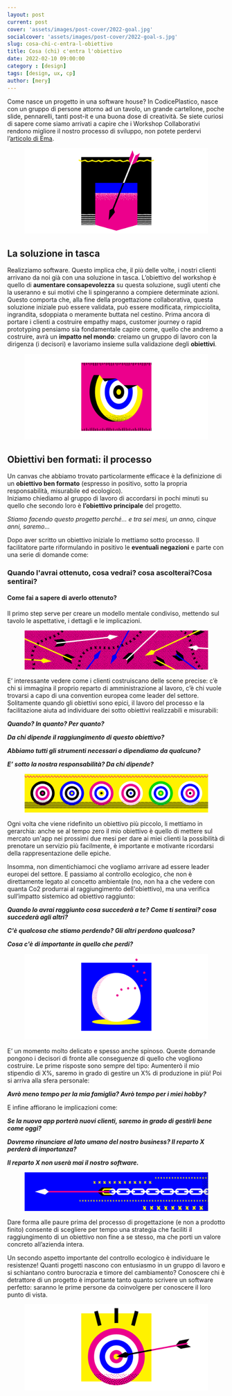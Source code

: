 ```yaml
---
layout: post
current: post
cover: 'assets/images/post-cover/2022-goal.jpg'
socialcover: 'assets/images/post-cover/2022-goal-s.jpg'
slug: cosa-chi-c-entra-l-obiettivo
title: Cosa (chi) c'entra l'obiettivo
date: 2022-02-10 09:00:00
category : [design]
tags: [design, ux, cp]
author: [mery]
---
```


Come nasce un progetto in una software house? In CodicePlastico, nasce con un gruppo di persone attorno ad un tavolo, un grande cartellone, poche slide, pennarelli, tanti post-it e una buona dose di creatività. Se siete curiosi di sapere come siamo arrivati a capire che i Workshop Collaborativi rendono migliore il nostro processo di sviluppo, non potete perdervi l’[articolo di Ema](https://blog.codiceplastico.com/progettare-applicazioni-utili-per-i-clienti-pt2).

<figure style="text-align:center"><img src="/assets/images/post-content/obiettivi-ux/goal_s_001.png" alt="obiettivi" /></figure>

## La soluzione in tasca
Realizziamo software. Questo implica che, il più delle volte, i nostri clienti arrivano da noi già con una soluzione in tasca. L’obiettivo del workshop è quello di <strong>aumentare consapevolezza</strong> su questa soluzione, sugli utenti che la useranno e sui motivi che li spingeranno a compiere determinate azioni.<br/>
Questo comporta che, alla fine della progettazione collaborativa, questa soluzione iniziale può essere validata, può essere modificata, rimpicciolita, ingrandita, sdoppiata o meramente buttata nel cestino.
Prima ancora di portare i clienti a costruire empathy maps, customer journey o rapid prototyping pensiamo sia fondamentale capire come, quello che andremo a costruire, avrà un <strong>impatto nel mondo</strong>: creiamo un gruppo di lavoro con la dirigenza (i decisori) e lavoriamo insieme sulla validazione degli <strong>obiettivi</strong>.

<figure style="text-align:center"><img src="/assets/images/post-content/obiettivi-ux/goal_s_002.png" alt="obiettivi" /></figure>

## Obiettivi ben formati: il processo
Un canvas che abbiamo trovato particolarmente efficace è la definizione di un **obiettivo ben formato** (espresso in positivo, sotto la propria responsabilità, misurabile ed ecologico). <br/>
Iniziamo chiediamo al gruppo di lavoro di accordarsi in pochi minuti su quello che secondo loro è <strong>l’obiettivo principale</strong> del progetto.

<cite>Stiamo facendo questo progetto perché… 
e tra sei mesi, un anno, cinque anni, saremo…</cite>

Dopo aver scritto un obiettivo iniziale lo mettiamo sotto processo. Il facilitatore parte riformulando in positivo le <strong>eventuali negazioni</strong> e parte con una serie di domande come: 

### Quando l'avrai ottenuto, cosa vedrai? cosa ascolterai?Cosa sentirai?
#### Come fai a sapere di averlo ottenuto?

Il primo step serve per creare un modello mentale condiviso, mettendo sul tavolo le aspettative, i dettagli e le implicazioni.

<figure style="text-align:center"><img src="/assets/images/post-content/obiettivi-ux/goal_l_003.png" alt="obiettivi" /></figure>

E’ interessante vedere come i clienti costruiscano delle scene precise: c’è chi si immagina il proprio reparto di amministrazione al lavoro, c’è chi vuole trovarsi a capo di una convention europea come leader del settore. 
Solitamente quando gli obiettivi sono epici, il lavoro del processo e la facilitazione aiuta ad individuare dei sotto obiettivi realizzabili e misurabili:

***Quando? In quanto? Per quanto?***

***Da chi dipende il raggiungimento di questo obiettivo?*** 

***Abbiamo tutti gli strumenti necessari o dipendiamo da qualcuno?***

***E’ sotto la nostra responsabilità? Da chi dipende?***

<figure style="text-align:center"><img src="/assets/images/post-content/obiettivi-ux/goal_l_001.png" alt="obiettivi" /></figure>

Ogni volta che viene ridefinito un obiettivo più piccolo, li mettiamo in gerarchia: anche se al tempo zero il mio obiettivo è quello di mettere sul mercato un'app nei prossimi due mesi per dare ai miei clienti la possibilità di prenotare un servizio più facilmente, è importante e motivante ricordarsi della rappresentazione delle epiche.

Insomma, non dimentichiamoci che vogliamo arrivare ad essere leader europei del settore.
E passiamo al controllo ecologico, che non è direttamente legato al concetto ambientale (no, non ha a che vedere con quanta Co2 produrrai al raggiungimento dell'obiettivo), ma una verifica sull’impatto sistemico ad obiettivo raggiunto:

***Quando lo avrai raggiunto cosa succederà a te? Come ti sentirai? cosa succederà agli altri?***

***C'è qualcosa che stiamo perdendo? Gli altri perdono qualcosa?***

***Cosa c'è di importante in quello che perdi?***

<figure style="text-align:center"><img src="/assets/images/post-content/obiettivi-ux/goal_s_003.png" alt="obiettivi" /></figure>

E’ un momento molto delicato e spesso anche spinoso. Queste domande pongono i decisori di fronte alle conseguenze di quello che vogliono costruire. Le prime risposte sono sempre del tipo:
Aumenterò il mio stipendio di X%, saremo in grado di gestire un X% di produzione in più!
Poi si arriva alla sfera personale:

***Avrò meno tempo per la mia famiglia? Avrò tempo per i miei hobby?***

E infine affiorano le implicazioni come:

***Se la nuova app porterà nuovi clienti, saremo in grado di gestirli bene come oggi?***

***Dovremo rinunciare al lato umano del nostro business? Il reparto X perderà di importanza?***

***Il reparto X non userà mai il nostro software.***

<figure style="text-align:center"><img src="/assets/images/post-content/obiettivi-ux/goal_l_002.png" alt="obiettivi" /></figure>

Dare forma alle paure prima del processo di progettazione (e non a prodotto finito) consente di scegliere per tempo una strategia che faciliti il raggiungimento di un obiettivo non fine a se stesso, ma che porti un valore concreto all’azienda intera.

Un secondo aspetto importante del controllo ecologico è individuare le resistenze! Quanti progetti nascono con entusiasmo in un gruppo di lavoro e si schiantano contro burocrazia e timore del cambiamento? Conoscere chi è detrattore di un progetto è importante tanto quanto scrivere un software perfetto: saranno le prime persone da coinvolgere per conoscere il loro punto di vista.

<figure style="text-align:center"><img src="/assets/images/post-content/obiettivi-ux/goal_s_004.png" alt="obiettivi" /></figure>